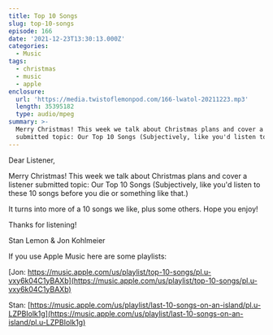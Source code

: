 ```yaml
---
title: Top 10 Songs
slug: top-10-songs
episode: 166
date: '2021-12-23T13:30:13.000Z'
categories:
  - Music
tags:
  - christmas
  - music
  - apple
enclosure:
  url: 'https://media.twistoflemonpod.com/166-lwatol-20211223.mp3'
  length: 35395182
  type: audio/mpeg
summary: >-
  Merry Christmas! This week we talk about Christmas plans and cover a listener
  submitted topic: Our Top 10 Songs (Subjectively, like you'd listen to these
---
```


Dear Listener,

Merry Christmas! This week we talk about Christmas plans and cover a listener submitted topic: Our Top 10 Songs (Subjectively, like you'd listen to these 10 songs before you die or something like that.)

It turns into more of a 10 songs we like, plus some others. Hope you enjoy!

Thanks for listening!

Stan Lemon & Jon Kohlmeier

If you use Apple Music here are some playlists:

[Jon: https://music.apple.com/us/playlist/top-10-songs/pl.u-vxy6k04C1yBAXb](https://music.apple.com/us/playlist/top-10-songs/pl.u-vxy6k04C1yBAXb)

Stan: [https://music.apple.com/us/playlist/last-10-songs-on-an-island/pl.u-LZPBIolk1g](https://music.apple.com/us/playlist/last-10-songs-on-an-island/pl.u-LZPBIolk1g)
